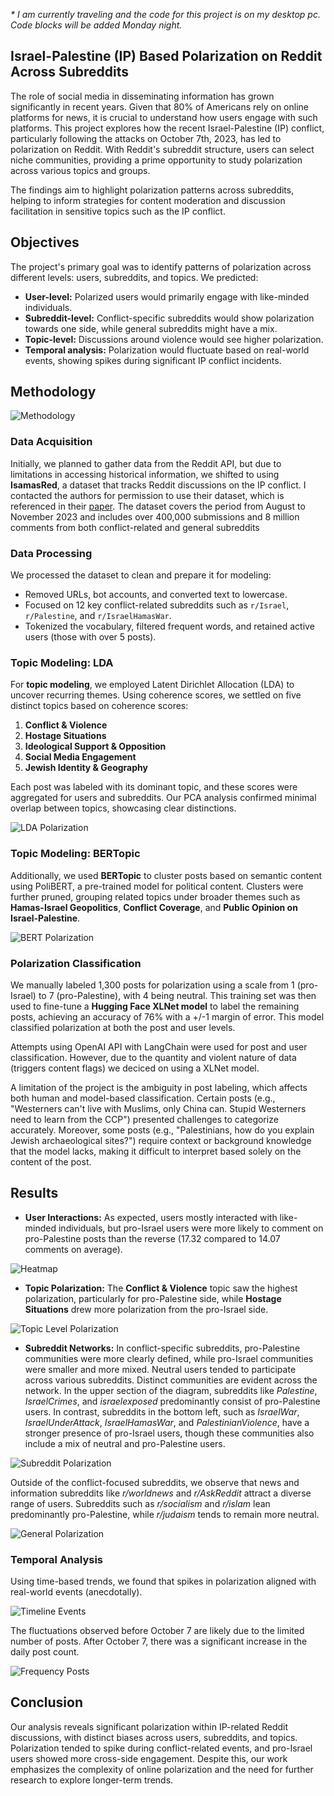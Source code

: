 *\* I am currently traveling and the code for this project is on my desktop pc. Code blocks will be added Monday night.*


## Israel-Palestine (IP) Based Polarization on Reddit Across Subreddits
The role of social media in disseminating information has grown significantly in recent years. Given that 80% of Americans rely on online platforms for news, it is crucial to understand how users engage with such platforms. This project explores how the recent Israel-Palestine (IP) conflict, particularly following the attacks on October 7th, 2023, has led to polarization on Reddit. With Reddit's subreddit structure, users can select niche communities, providing a prime opportunity to study polarization across various topics and groups.

The findings aim to highlight polarization patterns across subreddits, helping to inform strategies for content moderation and discussion facilitation in sensitive topics such as the IP conflict. 

## Objectives
The project's primary goal was to identify patterns of polarization across different levels: users, subreddits, and topics. We predicted:
- **User-level:** Polarized users would primarily engage with like-minded individuals.
- **Subreddit-level:** Conflict-specific subreddits would show polarization towards one side, while general subreddits might have a mix.
- **Topic-level:** Discussions around violence would see higher polarization.
- **Temporal analysis:** Polarization would fluctuate based on real-world events, showing spikes during significant IP conflict incidents.

## Methodology
![Methodology](/projects/nlp-polarization/methodology.jpg)
### Data Acquisition
Initially, we planned to gather data from the Reddit API, but due to limitations in accessing historical information, we shifted to using **IsamasRed**, a dataset that tracks Reddit discussions on the IP conflict. I contacted the authors for permission to use their dataset, which is referenced in their [paper](https://arxiv.org/pdf/2401.08202). The dataset covers the period from August to November 2023 and includes over 400,000 submissions and 8 million comments from both conflict-related and general subreddits

### Data Processing
We processed the dataset to clean and prepare it for modeling:
- Removed URLs, bot accounts, and converted text to lowercase.
- Focused on 12 key conflict-related subreddits such as `r/Israel`, `r/Palestine`, and `r/IsraelHamasWar`.
- Tokenized the vocabulary, filtered frequent words, and retained active users (those with over 5 posts).

### Topic Modeling: LDA
For **topic modeling**, we employed Latent Dirichlet Allocation (LDA) to uncover recurring themes. Using coherence scores, we settled on five distinct topics based on coherence scores:
1. **Conflict & Violence**
2. **Hostage Situations**
3. **Ideological Support & Opposition**
4. **Social Media Engagement**
5. **Jewish Identity & Geography**

Each post was labeled with its dominant topic, and these scores were aggregated for users and subreddits. Our PCA analysis confirmed minimal overlap between topics, showcasing clear distinctions.

![LDA Polarization](/projects/nlp-polarization/lda-polarization.jpg)

### Topic Modeling: BERTopic
Additionally, we used **BERTopic** to cluster posts based on semantic content using PoliBERT, a pre-trained model for political content. Clusters were further pruned, grouping related topics under broader themes such as **Hamas-Israel Geopolitics**, **Conflict Coverage**, and **Public Opinion on Israel-Palestine**.

![BERT Polarization](/projects/nlp-polarization/bert-polarization.jpg)

### Polarization Classification
We manually labeled 1,300 posts for polarization using a scale from 1 (pro-Israel) to 7 (pro-Palestine), with 4 being neutral. This training set was then used to fine-tune a **Hugging Face XLNet model** to label the remaining posts, achieving an accuracy of 76% with a +/-1 margin of error. This model classified polarization at both the post and user levels.

Attempts using OpenAI API with LangChain were used for post and user classification. However, due to the quantity and violent nature of data (triggers content flags) we deciced on using a XLNet model.

A limitation of the project is the ambiguity in post labeling, which affects both human and model-based classification. Certain posts (e.g., "Westerners can't live with Muslims, only China can. Stupid Westerners need to learn from the CCP") presented challenges to categorize accurately. Moreover, some posts (e.g., "Palestinians, how do you explain Jewish archaeological sites?") require context or background knowledge that the model lacks, making it difficult to interpret based solely on the content of the post.

## Results
- **User Interactions:** As expected, users mostly interacted with like-minded individuals, but pro-Israel users were more likely to comment on pro-Palestine posts than the reverse (17.32 compared to 14.07 comments on average).

![Heatmap](/projects/nlp-polarization/heatmap.jpg)


- **Topic Polarization:** The **Conflict & Violence** topic saw the highest polarization, particularly for pro-Palestine side, while **Hostage Situations** drew more polarization from the pro-Israel side.

![Topic Level Polarization](/projects/nlp-polarization/topic-level.jpg)


- **Subreddit Networks:** In conflict-specific subreddits, pro-Palestine communities were more clearly defined, while pro-Israel communities were smaller and more mixed. Neutral users tended to participate across various subreddits. Distinct communities are evident across the network. In the upper section of the diagram, subreddits like _Palestine_, _IsraelCrimes_, and _israelexposed_ predominantly consist of pro-Palestine users. In contrast, subreddits in the bottom left, such as _IsraelWar_, _IsraelUnderAttack_, _IsraelHamasWar_, and _PalestinianViolence_, have a stronger presence of pro-Israel users, though these communities also include a mix of neutral and pro-Palestine users.

![Subreddit Polarization](/projects/nlp-polarization/subreddit-polarization.jpg)

Outside of the conflict-focused subreddits, we observe that news and information subreddits like _r/worldnews_ and _r/AskReddit_ attract a diverse range of users. Subreddits such as _r/socialism_ and _r/islam_ lean predominantly pro-Palestine, while _r/judaism_ tends to remain more neutral.

![General Polarization](/projects/nlp-polarization/general-polarization.jpg)


### Temporal Analysis
Using time-based trends, we found that spikes in polarization aligned with real-world events (anecdotally). 

![Timeline Events](/projects/nlp-polarization/timeline-events.jpg)

The fluctuations observed before October 7 are likely due to the limited number of posts. After October 7, there was a significant increase in the daily post count.

![Frequency Posts](/projects/nlp-polarization/frequency-posts.jpg)


## Conclusion
Our analysis reveals significant polarization within IP-related Reddit discussions, with distinct biases across users, subreddits, and topics. Polarization tended to spike during conflict-related events, and pro-Israel users showed more cross-side engagement. Despite this, our work emphasizes the complexity of online polarization and the need for further research to explore longer-term trends.


